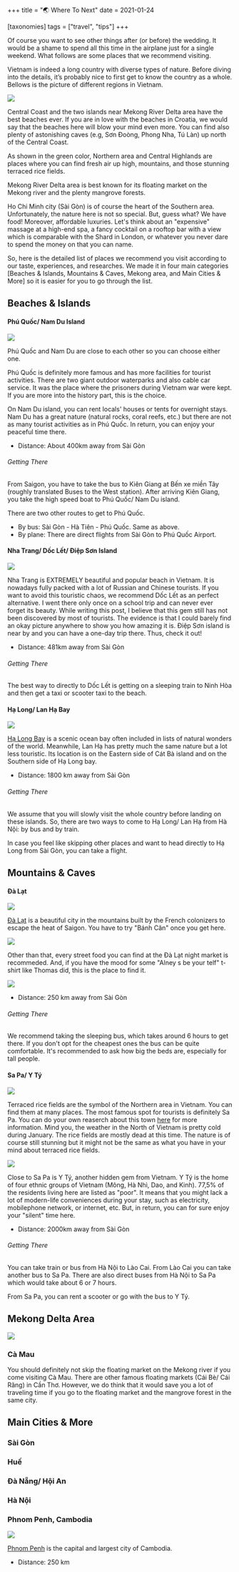 +++
title = "🌏 Where To Next"
date = 2021-01-24

[taxonomies]
tags = ["travel", "tips"]
+++

Of course you want to see other things after (or before) the wedding. It would be a shame to spend all this time in the airplane just for a single weekend. What follows are some places that we recommend visiting. 

Vietnam is indeed a long country with diverse types of nature. Before diving into the details, it’s probably nice to first get to know the country as a whole. Bellows is the picture of different regions in Vietnam.

![](/vietnam.png)

Central Coast and the two islands near Mekong River Delta area have the best beaches ever. If you are in love with the beaches in Croatia, we would say that the beaches here will blow your mind even more. You can find also plenty of astonishing caves (e.g, Sơn Đoòng, Phong Nha, Tú Làn)  up north of the Central Coast. 

As shown in the green color, Northern area and Central Highlands are places where you can find fresh air up high, mountains, and those stunning terraced rice fields.

Mekong River Delta area is best known for its floating market on the Mekong river and the plenty mangrove forests.

Ho Chi Minh city (Sài Gòn) is of course the heart of the Southern area. Unfortunately, the nature here is not so special. But, guess what? We have food! Moreover, affordable luxuries. Let's think about an "expensive" massage at a high-end spa, a fancy cocktail on a rooftop bar with a view which is comparable with the Shard in London, or whatever you never dare to spend the money on that you can name.

So, here is the detailed list of places we recommend you visit according to our taste, experiences, and researches. We made it in four main categories [Beaches & Islands, Mountains & Caves, Mekong area, and Main Cities & More] so it is easier for you to go through the list.

## Beaches & Islands

#### Phú Quốc/ Nam Du Island

![](/phu-quoc.jpg)

Phú Quốc and Nam Du are close to each other so you can choose either one. 

Phú Quốc is definitely more famous and has more facilities for tourist activities. There are two giant outdoor waterparks and also cable car service. It was the place where the prisoners during Vietnam war were kept. If you are more into the history part, this is the choice.

On Nam Du island, you can rent locals' houses or tents for overnight stays. Nam Du has a great nature (natural rocks, coral reefs, etc.) but there are not as many tourist activities as in Phú Quốc. In return, you can enjoy your peaceful time there.

- Distance: About 400km away from Sài Gòn

###### Getting There

From Saigon, you have to take the bus to Kiên Giang at Bến xe miền Tây (roughly translated Buses to the West station). After arriving Kiên Giang, you take the high speed boat to Phú Quốc/ Nam Du island.

There are two other routes to get to Phú Quốc. 
- By bus: Sài Gòn - Hà Tiên - Phú Quốc. Same as above.
- By plane: There are direct flights from Sài Gòn to Phú Quốc Airport.


#### Nha Trang/ Dốc Lết/ Điệp Sơn Island 

![](/diep-son.jpg)

Nha Trang is EXTREMELY beautiful and popular beach in Vietnam. It is nowadays fully packed with a lot of Russian and Chinese tourists. If you want to avoid this touristic chaos, we recommend Dốc Lết as an perfect alternative. I went there only once on a school trip and can never ever forget its beauty. While writing this post, I believe that this gem still has not been discovered by most of tourists. The evidence is that I could barely find an okay picture anywhere to show you how amazing it is. Điệp Sơn island is near by and you can have a one-day trip there. Thus, check it out!

- Distance: 481km away from Sài Gòn

###### Getting There

The best way to directly to Dốc Lết is getting on a sleeping train to Ninh Hòa and then get a taxi or scooter taxi to the beach.

#### Hạ Long/ Lan Hạ Bay 

![](/ha-long.png)

[Hạ Long Bay](https://wikitravel.org/en/Ha_Long_Bay) is a scenic ocean bay often included in lists of natural wonders of the world.
Meanwhile, Lan Hạ has pretty much the same nature but a lot less touristic. Its location is on the Eastern side of Cát Bà island and on the Southern side of Hạ Long bay.

- Distance: 1800 km away from Sài Gòn

###### Getting There

We assume that you will slowly visit the whole country before landing on these islands. So, there are two ways to come to Hạ Long/ Lan Hạ from Hà Nội: by bus and by train.

In case you feel like skipping other places and want to head directly to Hạ Long from Sài Gòn, you can take a flight.

## Mountains & Caves

#### Đà Lạt

![](/da-lat.jpeg)

[Đà Lạt](https://wikitravel.org/en/Dalat) is a beautiful city in the mountains built by the French colonizers to escape the heat of Saigon. You have to try "Bánh Căn" once you get here. 

![](/banhcan.jpeg)

Other than that, every street food you can find at the Đà Lạt night market is recommeded. And, if you have the mood for some "Alney s be your telf" t-shirt like Thomas did, this is the place to find it.

![](/alneys.jpg)

- Distance: 250 km away from Sài Gòn

###### Getting There

We recommend taking the sleeping bus, which takes around 6 hours to get there. If you don't opt for the cheapest ones the bus can be quite comfortable. It's recommended to ask how big the beds are, especially for tall people.

#### Sa Pa/ Y Tý

![](/sapa.jpg)

Terraced rice fields are the symbol of the Northern area in Vietnam. You can find them at many places. The most famous spot for tourists is definitely Sa Pa. You can do your own reaserch about this town [here](https://wikitravel.org/en/Sapa) for more information. Mind you, the weather in the North of Vietnam is pretty cold during January. The rice fields are mostly dead at this time. The nature is of course still stunning but it might not be the same as what you have in your mind about terraced rice fields.

![](/yty.jpg)

Close to Sa Pa is Y Tý, another hidden gem from Vietnam. Y Tý is the home of four ethnic groups of Vietnam (Mông, Hà Nhì, Dao, and Kinh). 77,5% of the residents living here are listed as "poor". It means that you might lack a lot of modern-life conveniences during your stay, such as electricity, mobilephone network, or internet, etc. But, in return, you can for sure enjoy your "silent" time here. 

- Distance: 2000km away from Sài Gòn

###### Getting There

You can take train or bus from Hà Nội to Lào Cai. From Lào Cai you can take another bus to Sa Pa. There are also direct buses from Hà Nội to Sa Pa which would take about 6 or 7 hours. 

From Sa Pa, you can rent a scooter or go with the bus to Y Tý.

## Mekong Delta Area

![](/camau.jpg)
### Cà Mau

You should definitely not skip the floating market on the Mekong river if you come visiting Cà Mau. There are other famous floating markets (Cái Bè/ Cái Răng) in Cần Thơ. However, we do think that it would save you a lot of traveling time if you go to the floating market and the  mangrove forest in the same city.

## Main Cities & More

### Sài Gòn

### Huế

### Đà Nẵng/ Hội An

### Hà Nội

### Phnom Penh, Cambodia

![](/phnom-penh.png)

[Phnom Penh](https://wikitravel.org/en/Phnom_Penh) is the capital and largest city of Cambodia.

- Distance: 250 km


